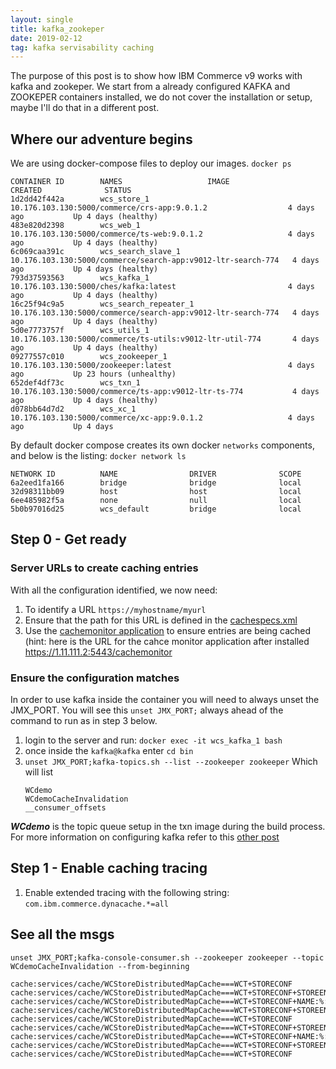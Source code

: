 ```yaml
---
layout: single
title: kafka_zookeper
date: 2019-02-12
tag: kafka servisability caching
---
```


The purpose of this post is to show how IBM Commerce v9 works with kafka and zookeper. We start from a already configured KAFKA and ZOOKEPER containers installed, we do not cover the installation or setup, maybe I'll do that in a different post.

## Where our adventure begins

We are using docker-compose files to deploy our images.
`docker ps`

```
CONTAINER ID        NAMES                   IMAGE                                                         CREATED              STATUS
1d2dd42f442a        wcs_store_1             10.176.103.130:5000/commerce/crs-app:9.0.1.2                  4 days ago           Up 4 days (healthy)
483e820d2398        wcs_web_1               10.176.103.130:5000/commerce/ts-web:9.0.1.2                   4 days ago           Up 4 days (healthy)
6c069caa391c        wcs_search_slave_1      10.176.103.130:5000/commerce/search-app:v9012-ltr-search-774   4 days ago           Up 4 days (healthy)
793d37593563        wcs_kafka_1             10.176.103.130:5000/ches/kafka:latest                         4 days ago           Up 4 days (healthy)
16c25f94c9a5        wcs_search_repeater_1   10.176.103.130:5000/commerce/search-app:v9012-ltr-search-774   4 days ago           Up 4 days (healthy)
5d0e7773757f        wcs_utils_1             10.176.103.130:5000/commerce/ts-utils:v9012-ltr-util-774       4 days ago           Up 4 days (healthy)
09277557c010        wcs_zookeeper_1         10.176.103.130:5000/zookeeper:latest                          4 days ago           Up 23 hours (unhealthy)
652def4df73c        wcs_txn_1               10.176.103.130:5000/commerce/ts-app:v9012-ltr-ts-774           4 days ago           Up 4 days (healthy)
d078bb64d7d2        wcs_xc_1                10.176.103.130:5000/commerce/xc-app:9.0.1.2                   4 days ago           Up 4 days
```

By default docker compose creates its own docker `networks` components, and below is the listing:
`docker network ls`
```
NETWORK ID          NAME                DRIVER              SCOPE
6a2eed1fa166        bridge              bridge              local
32d98311bb09        host                host                local
6ee485982f5a        none                null                local
5b0b97016d25        wcs_default         bridge              local
```

## Step 0 - Get ready

### Server URLs to create caching entries
With all the configuration identified, we now need:
1. To identify a URL `https://myhostname/myurl`
2. Ensure that the path for this URL is defined in the [cachespecs.xml](https://www.ibm.com/support/knowledgecenter/en/SSAW57_9.0.0/com.ibm.websphere.nd.multiplatform.doc/ae/rdyn_cachespec.html)
3. Use the [cachemonitor application](https://www.ibm.com/support/knowledgecenter/en/SSZLC2_7.0.0/com.ibm.commerce.admin.doc/tutorial/tdcperf1b.htm) to ensure entries are being cached (hint: here is the URL for the cahce monitor application after installed https://1.11.111.2:5443/cachemonitor

### Ensure the configuration matches
In order to use kafka inside the container you will need to always unset the JMX_PORT. You will see this `unset JMX_PORT;` always ahead of the command to run as in step 3 below.

1. login to the server and run: `docker exec -it wcs_kafka_1 bash`
2. once inside the `kafka@kafka` enter `cd bin`
3. `unset JMX_PORT;kafka-topics.sh --list --zookeeper zookeeper`
   Which will list
   ```
   WCdemo
   WCdemoCacheInvalidation
   __consumer_offsets
   ```

***WCdemo*** is the topic queue setup in the txn image during the build process. For more information on configuring kafka refer to this [other post](configure_kafka/)


## Step 1 - Enable caching tracing
1. Enable extended tracing with the following string: `com.ibm.commerce.dynacache.*=all`


## See all the msgs
`unset JMX_PORT;kafka-console-consumer.sh --zookeeper zookeeper --topic WCdemoCacheInvalidation --from-beginning`
```
cache:services/cache/WCStoreDistributedMapCache===WCT+STORECONF
cache:services/cache/WCStoreDistributedMapCache===WCT+STORECONF+STOREENT_ID+NAME:%:0:%:skipConnectOnceStudent
cache:services/cache/WCStoreDistributedMapCache===WCT+STORECONF+NAME:%:skipConnectOnceStudent
cache:services/cache/WCStoreDistributedMapCache===WCT+STORECONF+STOREENT_ID:%:0
cache:services/cache/WCStoreDistributedMapCache===WCT+STORECONF
cache:services/cache/WCStoreDistributedMapCache===WCT+STORECONF+STOREENT_ID+NAME:%:0:%:DATABASE_TIMEZONE
cache:services/cache/WCStoreDistributedMapCache===WCT+STORECONF+NAME:%:DATABASE_TIMEZONE
cache:services/cache/WCStoreDistributedMapCache===WCT+STORECONF+STOREENT_ID:%:0
cache:services/cache/WCStoreDistributedMapCache===WCT+STORECONF
```
